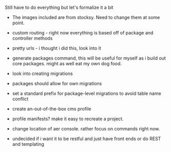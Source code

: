 Still have to do everything but let's formalize it a bit

* The images included are from stocksy. Need to change them at some point.

* custom routing - right now everything is based off of package and controller methods

* pretty urls - i thought i did this, look into it

* generate packages command, this will be useful for myself as i build out core packages. might as well eat my own dog food.

* look into creating migrations

* packages should allow for own migrations

* set a standard prefix for package-level migrations to avoid table name conflict

* create an-out-of-the-box cms profile

* profile manifests? make it easy to recreate a project.

* change location of aer console. rather focus on commands right now.

* undecided if i want it to be restful and just have front ends or do REST and templating


